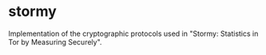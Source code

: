 # stormy
Implementation of the cryptographic protocols used in "Stormy: Statistics in Tor by Measuring Securely".
